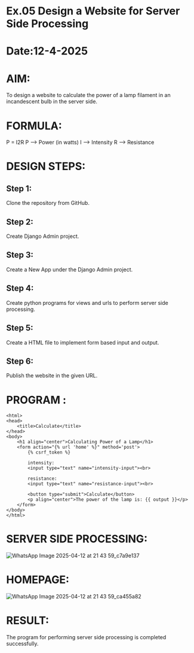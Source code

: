 # Ex.05 Design a Website for Server Side Processing
# Date:12-4-2025
# AIM:
To design a website to calculate the power of a lamp filament in an incandescent bulb in the server side.

# FORMULA:
P = I2R
P --> Power (in watts)
 I --> Intensity
 R --> Resistance

# DESIGN STEPS:
## Step 1:
Clone the repository from GitHub.

## Step 2:
Create Django Admin project.

## Step 3:
Create a New App under the Django Admin project.

## Step 4:
Create python programs for views and urls to perform server side processing.

## Step 5:
Create a HTML file to implement form based input and output.

## Step 6:
Publish the website in the given URL.

# PROGRAM :
```
<html>
<head>
    <title>Calculate</title>
</head>
<body>
    <h1 align="center">Calculating Power of a Lamp</h1>
    <form action="{% url 'home' %}" method='post'>
        {% csrf_token %}

        intensity:
        <input type="text" name="intensity-input"><br>

        resistance:
        <input type="text" name="resistance-input"><br>

        <button type="submit">Calculate</button>
        <p align="center">The power of the lamp is: {{ output }}</p>
    </form>
</body>
</html>
```

# SERVER SIDE PROCESSING:
![WhatsApp Image 2025-04-12 at 21 43 59_c7a9e137](https://github.com/user-attachments/assets/307d05fe-78cb-4355-ab19-5cba97b8ddd1)

# HOMEPAGE:
![WhatsApp Image 2025-04-12 at 21 43 59_ca455a82](https://github.com/user-attachments/assets/21b5de58-4cb4-44c7-8282-0af86f933026)

# RESULT:
The program for performing server side processing is completed successfully.
